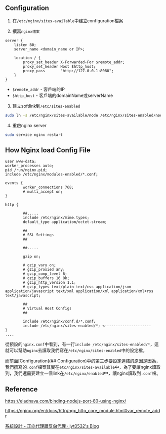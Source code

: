 
## Configuration

1.  在`/etc/nginx/sites-available`中建立configuration檔案

2. 撰寫`nginx檔案`
```nginx
server {
    listen 80;
    server_name <domain_name or IP>;

    location / {
        proxy_set_header X-Forwarded-For $remote_addr;
        proxy_set_header Host $http_host;
        proxy_pass       "http://127.0.0.1:8080";
    }
}
``` 

+ `$remote_addr` - 客戶端的IP
+ `$http_host` - 客戶端的domainName或serverName


3. 建立softlink到`/etc/sites-enabled`
```sh
sudo ln -s /etc/nginx/sites-available/node /etc/nginx/sites-enabled/node
```


4. 重啟nginx server
```sh
sudo service nginx restart
```

## How Nginx load Config File


```nginx
user www-data;
worker_processes auto;
pid /run/nginx.pid;
include /etc/nginx/modules-enabled/*.conf;

events {
        worker_connections 768;
        # multi_accept on;
}

http {

	    ##.....
        include /etc/nginx/mime.types;
        default_type application/octet-stream;

        ##
        # SSL Settings
        ##

	    ##.....

        gzip on;

        # gzip_vary on;
        # gzip_proxied any;
        # gzip_comp_level 6;
        # gzip_buffers 16 8k;
        # gzip_http_version 1.1;
        # gzip_types text/plain text/css application/json application/javascript text/xml application/xml application/xml+rss text/javascript;

        ##
        # Virtual Host Configs
        ##

        include /etc/nginx/conf.d/*.conf;
        include /etc/nginx/sites-enabled/*; <---------------------
}
....
```


從預設的`nginx.conf`中看到，有一行`include /etc/nginx/sites-enabled/*`，這就可以幫助`nginx`去讀取我們寫在`/etc/nginx/sites-enabled`中的設定檔。

而前面[Configuration](## Configuration)中的第三步要設定連結的原因是因為，我們撰寫的`.conf`檔案其實在`etc/nginx/sites-available`中，為了要讓nginx讀取到，我們還需要建立一個link在`/etc/nginx/enabled`中，讓nginx讀取到`.conf`檔。

## Reference

https://eladnava.com/binding-nodejs-port-80-using-nginx/

https://nginx.org/en/docs/http/ngx_http_core_module.html#var_remote_addr

[系統設計 - 正向代理跟反向代理 · jyt0532's Blog](https://www.jyt0532.com/2019/11/18/proxy-reverse-proxy/)